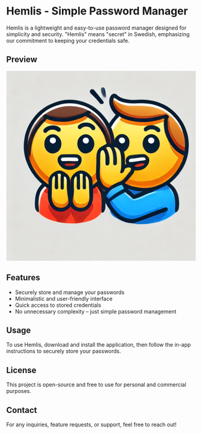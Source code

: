 # Hemlis - Simple Password Manager

Hemlis is a lightweight and easy-to-use password manager designed for simplicity and security. "Hemlis" means "secret" in Swedish, emphasizing our commitment to keeping your credentials safe.

## Preview

![Whispering Emoji Icon](./hemlis.png)

## Features

- Securely store and manage your passwords
- Minimalistic and user-friendly interface
- Quick access to stored credentials
- No unnecessary complexity – just simple password management

## Usage

To use Hemlis, download and install the application, then follow the in-app instructions to securely store your passwords.

## License

This project is open-source and free to use for personal and commercial purposes.

## Contact

For any inquiries, feature requests, or support, feel free to reach out!